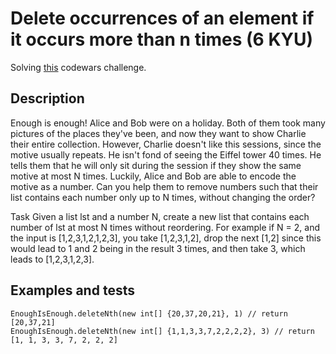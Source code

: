 # Delete occurrences of an element if it occurs more than n times (6 KYU)

Solving [this](https://www.codewars.com/kata/554ca54ffa7d91b236000023/java) codewars challenge.

## Description 

Enough is enough!
Alice and Bob were on a holiday. Both of them took many pictures of the places they've been, and now they want to show Charlie their entire collection. However, Charlie doesn't like this sessions, since the motive usually repeats. He isn't fond of seeing the Eiffel tower 40 times. He tells them that he will only sit during the session if they show the same motive at most N times. Luckily, Alice and Bob are able to encode the motive as a number. Can you help them to remove numbers such that their list contains each number only up to N times, without changing the order?

Task
Given a list lst and a number N, create a new list that contains each number of lst at most N times without reordering. For example if N = 2, and the input is [1,2,3,1,2,1,2,3], you take [1,2,3,1,2], drop the next [1,2] since this would lead to 1 and 2 being in the result 3 times, and then take 3, which leads to [1,2,3,1,2,3].

## Examples and tests

```
EnoughIsEnough.deleteNth(new int[] {20,37,20,21}, 1) // return [20,37,21]
EnoughIsEnough.deleteNth(new int[] {1,1,3,3,7,2,2,2,2}, 3) // return [1, 1, 3, 3, 7, 2, 2, 2]
```
